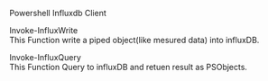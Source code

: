 Powershell Influxdb Client

Invoke-InfluxWrite  
This Function write a piped object(like mesured data) into influxDB.

Invoke-InfluxQuery  
This Function Query to influxDB and retuen result as PSObjects.